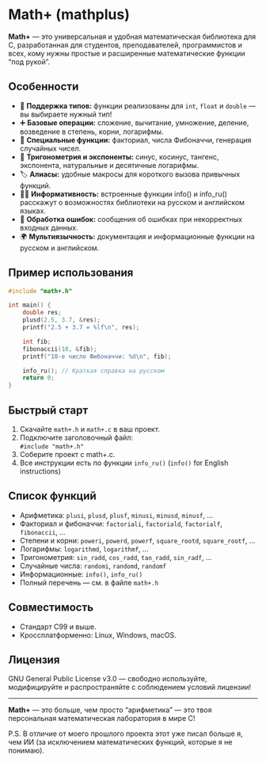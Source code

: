 # Math+ (mathplus)

**Math+** — это универсальная и удобная математическая библиотека для C, разработанная для студентов, преподавателей, программистов и всех, кому нужны простые и расширенные математические функции “под рукой”.

## Особенности

- 📐 **Поддержка типов:** функции реализованы для `int`, `float` и `double` — вы выбираете нужный тип!
- ➕ **Базовые операции:** сложение, вычитание, умножение, деление, возведение в степень, корни, логарифмы.
- 🔢 **Специальные функции:** факториал, числа Фибоначчи, генерация случайных чисел.
- 🧮 **Тригонометрия и экспоненты:** синус, косинус, тангенс, экспонента, натуральные и десятичные логарифмы.
- 🏷️ **Алиасы:** удобные макросы для короткого вызова привычных функций.
- 🧑‍💻 **Информативность:** встроенные функции info() и info_ru() расскажут о возможностях библиотеки на русском и английском языках.
- 🚦 **Обработка ошибок:** сообщения об ошибках при некорректных входных данных.
- 🌍 **Мультиязычность:** документация и информационные функции на русском и английском.

## Пример использования

```c
#include "math+.h"

int main() {
    double res;
    plusd(2.5, 3.7, &res);
    printf("2.5 + 3.7 = %lf\n", res);

    int fib;
    fibonaccii(10, &fib);
    printf("10-е число Фибоначчи: %d\n", fib);

    info_ru(); // Краткая справка на русском
    return 0;
}
```

## Быстрый старт

1. Скачайте `math+.h` и `math+.c` в ваш проект.
2. Подключите заголовочный файл:  
   `#include "math+.h"`
3. Соберите проект с math+.c.
4. Все инструкции есть по функции `info_ru()` (`info()` for English instructions)

## Список функций

- Арифметика: `plusi`, `plusd`, `plusf`, `minusi`, `minusd`, `minusf`, ...
- Факториал и фибоначчи: `factoriali`, `factoriald`, `factorialf`, `fibonaccii`, ...
- Степени и корни: `poweri`, `powerd`, `powerf`, `square_rootd`, `square_rootf`, ...
- Логарифмы: `logarithmd`, `logarithmf`, ...
- Тригонометрия: `sin_radd`, `cos_radd`, `tan_radd`, `sin_radf`, ...
- Случайные числа: `randomi`, `randomd`, `randomf`
- Информационные: `info()`, `info_ru()`
- Полный перечень — см. в файле `math+.h`

## Совместимость

- Стандарт C99 и выше.
- Кроссплатформенно: Linux, Windows, macOS.

## Лицензия

GNU General Public License v3.0 — свободно используйте, модифицируйте и распространяйте с соблюдением условий лицензии!

---

**Math+** — это больше, чем просто “арифметика” — это твоя персональная математическая лаборатория в мире C!

P.S. В отличие от моего прошлого проекта этот уже писал больше я, чем ИИ (за исключением математических функций, которые я не понимаю).
